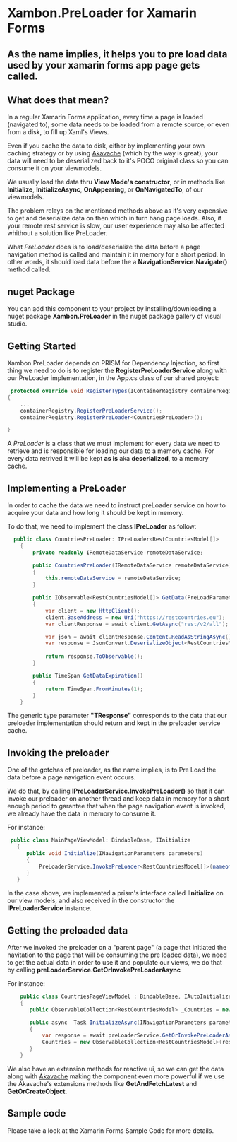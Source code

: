 

# Xambon.PreLoader for Xamarin Forms

## As the name implies, it helps you to pre load data used by your xamarin forms app page gets called.


## What does that mean?
In a regular Xamarin Forms application, every time a page is loaded (navigated to), some data needs to be loaded from a remote source, or even from a disk, to fill up Xaml's Views.

Even if you cache the data to disk, either by implementing your own caching strategy or by using [Akavache](https://github.com/reactiveui/Akavache/) (which by the way is great), your data will need to be deserialized back to it's POCO original class so you can consume it on your viewmodels.

We usually load the data thru **View Mode's constructor**, or in methods like **Initialize**, **InitializeAsync**, **OnAppearing**, or **OnNavigatedTo**, of our viewmodels.

The problem relays on the mentioned methods above as it's very expensive to get and deserialize data on then which in turn hang page loads. Also, if your remote rest service is slow, our user experience may also be affected whithout a solution like PreLoader.

What *PreLoader* does is to load/deserialize the data before a page navigation method is called and maintain it in memory for a short period. In other words, it should load data before the a **NavigationService.Navigate()** method called.

## nuget Package
You can add this component to your project by installing/downloading a nuget package  **Xambon.PreLoader** in the nuget package gallery of visual studio.


## Getting Started
Xambon.PreLoader depends on PRISM for Dependency Injection, so first thing we need to do is to register the **RegisterPreLoaderService** along with our PreLoader implementation, in the App.cs class of our shared project:

```csharp
 protected override void RegisterTypes(IContainerRegistry containerRegistry)
{
    ...
    containerRegistry.RegisterPreLoaderService();
    containerRegistry.RegisterPreLoader<CountriesPreLoader>();

}
```

A *PreLoader* is a class that we must implement for every data we need to retrieve and is responsible for loading our data to a memory cache. For every data retrived it will be kept **as is** aka **deserialized**, to a memory cache.

## Implementing a PreLoader
In order to cache the data we need to instruct preLoader service on how to acquire your data and how long it should be kept in memory. 

To do that, we need to implement the class **IPreLoader<TResponse>** as follow:

```csharp
  public class CountriesPreLoader: IPreLoader<RestCountriesModel[]>
    {
        private readonly IRemoteDataService remoteDataService;

        public CountriesPreLoader(IRemoteDataService remoteDataService)
        {
            this.remoteDataService = remoteDataService;
        }

        public IObservable<RestCountriesModel[]> GetData(PreLoadParameters parameters)
        {
            var client = new HttpClient();
            client.BaseAddress = new Uri("https://restcountries.eu");
            var clientResponse = await client.GetAsync("rest/v2/all");

            var json = await clientResponse.Content.ReadAsStringAsync();
            var response = JsonConvert.DeserializeObject<RestCountriesModel[]>(json);
            
            return response.ToObservable();
        }

        public TimeSpan GetDataExpiration()
        {
            return TimeSpan.FromMinutes(1);
        }
    }
```

The generic type parameter **"TResponse"** corresponds to the data that our preloader implementation should return and kept in the preloader service cache.


## Invoking the preloader
One of the gotchas of preloader, as the name implies, is to Pre Load the data before a page navigation event occurs. 

We do that, by calling **IPreLoaderService.InvokePreLoader()** so that it can invoke our preloader on another thread and keep data in memory for a short enough period to garantee that when the page navigation event is invoked, we already have the data in memory to consume it. 

For instance:

```csharp
 public class MainPageViewModel: BindableBase, IInitialize
   {
      public void Initialize(INavigationParameters parameters)
      {
          PreLoaderService.InvokePreLoader<RestCountriesModel[]>(nameof(CountriesPreLoader));
      }
   }    
```

In the case above, we implemented a prism's interface called **IInitialize** on our view models, and also received in the constructor the **IPreLoaderService** instance.


## Getting the preloaded data
After we invoked the preloader on a "parent page" (a page that initiated the navitation to the page that will be consuming the pre loaded data), we need to get the actual data in order to use it and populate our views, we do that by calling **preLoaderService.GetOrInvokePreLoaderAsync** 

For instance:

```csharp
    public class CountriesPageViewModel : BindableBase, IAutoInitialize, IInitializeAsync
    {
       public ObservableCollection<RestCountriesModel> _Countries = new ObservableCollection<RestCountriesModel>();

       public async  Task InitializeAsync(INavigationParameters parameters)
       {
           var response = await preLoaderService.GetOrInvokePreLoaderAsync<RestCountriesModel[]>(nameof(CountriesPreLoader));
           Countries = new ObservableCollection<RestCountriesModel>(response);
       }
    }
```

We also have an extension methods for reactive ui, so we can get the data along with [Akavache](https://github.com/reactiveui/Akavache/) making the component even more powerful if we use the Akavache's extensions methods like **GetAndFetchLatest** and **GetOrCreateObject**. 


## Sample code
Please take a look at the Xamarin Forms Sample Code for more details. 


